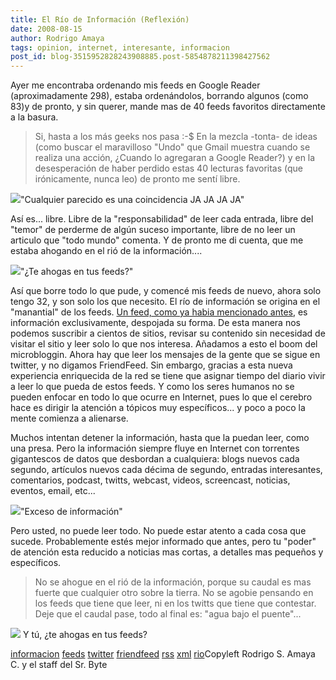 ```yaml
---
title: El Río de Información (Reflexión)
date: 2008-08-15
author: Rodrigo Amaya
tags: opinion, internet, interesante, informacion
post_id: blog-3515952828243908885.post-5854878211398427562
---
```


Ayer me encontraba ordenando mis feeds en Google Reader (aproximadamente
      298), estaba ordenándolos, borrando algunos (como 83)y de pronto, y sin querer, mande mas de
      40 feeds favoritos directamente a la
      basura.

> Si, hasta a los más geeks nos pasa
> :-$
En la mezcla -tonta- de ideas (como buscar el maravilloso "Undo" que
      Gmail muestra cuando se realiza una acción, ¿Cuando lo agregaran a Google Reader?) y en la
      desesperación de haber perdido estas 40 lecturas favoritas (que irónicamente, nunca leo) de
      pronto me sentí libre.

[![](http://4.bp.blogspot.com/_ayvorITawE4/SKXppfb79BI/AAAAAAAABEU/lwUtvmI4h-w/s320/freegeek.jpg)](http://4.bp.blogspot.com/_ayvorITawE4/SKXppfb79BI/AAAAAAAABEU/lwUtvmI4h-w/s1600-h/freegeek.jpg)"Cualquier parecido es una
      coincidencia JA JA JA JA"

Así es... libre.
      Libre de la "responsabilidad" de leer cada entrada, libre del "temor" de perderme de algún
      suceso importante, libre de no leer un articulo que "todo mundo" comenta.
Y de
      pronto me di cuenta, que me estaba ahogando en el rió de la información....

[![](http://2.bp.blogspot.com/_ayvorITawE4/SKXpJOuu7cI/AAAAAAAABEM/E09j21YBXOI/s320/geek_drowning.jpg)](http://2.bp.blogspot.com/_ayvorITawE4/SKXpJOuu7cI/AAAAAAAABEM/E09j21YBXOI/s1600-h/geek_drowning.jpg)"¿Te ahogas en tus
      feeds?"

Así que borre todo lo que
      pude, y comencé mis feeds de nuevo, ahora solo tengo 32, y son solo los que necesito.
El río de información se origina en
      el "manantial" de los feeds. [Un feed, como ya habia mencionado antes](http://www.srbyte.com/2008/03/que-es-el-rss-feed-rssatomxmlsyndicatio.html), es información exclusivamente, despojada su forma.
      De esta manera nos podemos suscribir a cientos de sitios, revisar su contenido sin necesidad
      de visitar el sitio y leer solo lo que nos interesa. Añadamos a esto el boom del microbloggin.
      Ahora hay que leer los mensajes de la gente que se sigue en twitter, y no digamos
      FriendFeed.
Sin embargo, gracias a esta nueva experiencia enriquecida de la red se
      tiene que asignar tiempo del diario vivir a leer lo que pueda de estos feeds. Y como los seres
      humanos no se pueden enfocar en todo lo que ocurre en Internet, pues lo que el cerebro hace es
      dirigir la atención a tópicos muy específicos... y poco a poco la mente comienza a alienarse.

Muchos intentan
      detener la información, hasta que la puedan leer, como una presa. Pero la información siempre
      fluye en Internet con torrentes gigantescos de datos que desbordan a cualquiera: blogs nuevos
      cada segundo, artículos nuevos cada décima de segundo, entradas interesantes, comentarios,
      podcast, twitts, webcast, videos, screencast, noticias, eventos, email, etc...

[![](http://3.bp.blogspot.com/_ayvorITawE4/SKXqZRguqqI/AAAAAAAABEk/YkSEbPnAJqo/s320/image_4.png)](http://3.bp.blogspot.com/_ayvorITawE4/SKXqZRguqqI/AAAAAAAABEk/YkSEbPnAJqo/s1600-h/image_4.png)"Exceso de
      información"

Pero usted, no puede leer todo.
      No puede estar atento a cada cosa que sucede. Probablemente estés mejor informado que antes,
      pero tu "poder" de atención esta reducido a noticias mas cortas, a detalles mas pequeños y
      específicos.

> No se ahogue
> en el rió de la información, porque su caudal es mas fuerte que cualquier otro sobre la
> tierra.
 No se agobie pensando en los feeds que tiene que leer, ni en los
      twitts que tiene que contestar. Deje que el caudal pase, todo al final es: "agua bajo el
      puente"...

[![](http://4.bp.blogspot.com/_ayvorITawE4/SKXoDbwbX7I/AAAAAAAABEE/JUY3c1Z6pq0/s320/Water+under+west+bridge1.jpg)](http://4.bp.blogspot.com/_ayvorITawE4/SKXoDbwbX7I/AAAAAAAABEE/JUY3c1Z6pq0/s1600-h/Water+under+west+bridge1.jpg)
Y tú,
      ¿te ahogas en tus feeds?

[informacion](http://www.blogalaxia.com/tags/informacion) [feeds](http://www.blogalaxia.com/tags/feeds) [twitter](http://www.blogalaxia.com/tags/twitter) [friendfeed](http://www.blogalaxia.com/tags/friendfeed) [rss](http://www.blogalaxia.com/tags/rss) [xml](http://www.blogalaxia.com/tags/xml) [rio](http://www.blogalaxia.com/tags/rio)Copyleft Rodrigo S. Amaya C. y el staff del Sr.
      Byte